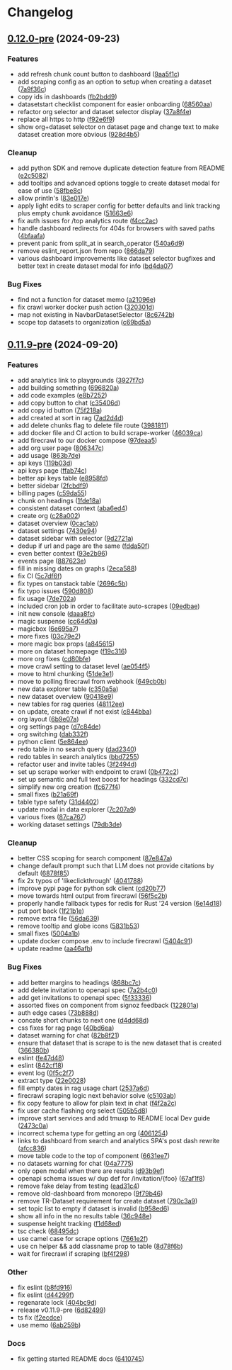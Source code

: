 # Changelog

## [0.12.0-pre](https://github.com/devflowinc/trieve/compare/v0.11.9-pre...v0.12.0-pre) (2024-09-23)


### Features

* add refresh chunk count button to dashboard ([9aa5f1c](https://github.com/devflowinc/trieve/commit/9aa5f1c18683238a01a2f54f0b7af871afd90a12))
* add scraping config as an option to setup when creating a dataset ([7a9f36c](https://github.com/devflowinc/trieve/commit/7a9f36c0fd3239139a8293a5ed9e9079d6f36e05))
* copy ids in dashboards ([fb2bdd9](https://github.com/devflowinc/trieve/commit/fb2bdd98e7a0d6d5fd55a9ed7f7dce6f40ec4fb3))
* datasetstart checklist component for easier onboarding ([68560aa](https://github.com/devflowinc/trieve/commit/68560aab9fd70161da6cbacbb930f9cb80ddee4d))
* refactor org selector and dataset selector display ([37a8f4e](https://github.com/devflowinc/trieve/commit/37a8f4e8bfafc9ee1b712410a286e31573cf05f1))
* replace all https to http ([f92e6f9](https://github.com/devflowinc/trieve/commit/f92e6f9cd1abc2345aebd7718d84a8b5d3cb8c2e))
* show org+dataset selector on dataset page and change text to make dataset creation more obvious ([928d4b5](https://github.com/devflowinc/trieve/commit/928d4b590583fe1a7d9ba8c7e0ae0a551c7cbed4))


### Cleanup

* add python SDK and remove duplicate detection feature from README ([e2c5082](https://github.com/devflowinc/trieve/commit/e2c508207113651560442164fb143a78bd247856))
* add tooltips and advanced options toggle to create dataset modal for ease of use ([58fbe8c](https://github.com/devflowinc/trieve/commit/58fbe8cbd52343cef42a27e0731f5ac2aa9712bb))
* allow println's ([83e017e](https://github.com/devflowinc/trieve/commit/83e017efe05bc3f633f69c3f127f3b7c702a4c76))
* apply light edits to scraper config for better defaults and link tracking plus empty chunk avoidance ([51663e6](https://github.com/devflowinc/trieve/commit/51663e6053175754f42364688a98b37fe63454da))
* fix auth issues for /top analytics route ([f4cc2ac](https://github.com/devflowinc/trieve/commit/f4cc2ac18212d94fe5a841f982cdc8f26db108bf))
* handle dashboard redirects for 404s for browsers with saved paths ([4bfaafa](https://github.com/devflowinc/trieve/commit/4bfaafab52d8df5952acf6b0efa3bd6185a0c32c))
* prevent panic from split_at in search_operator ([540a6d9](https://github.com/devflowinc/trieve/commit/540a6d913317e8df18b727927d55e22ac58556fc))
* remove eslint_report.json from repo ([866da79](https://github.com/devflowinc/trieve/commit/866da790ccc8d051e5daa6239447ac75f3c17def))
* various dashboard improvements like dataset selector bugfixes and better text in create dataset modal for info ([bd4da07](https://github.com/devflowinc/trieve/commit/bd4da0713e3f5c79c557e0c763ce4f9cf09d6a2e))


### Bug Fixes

* find not a function for dataset memo ([a21096e](https://github.com/devflowinc/trieve/commit/a21096ee271ad372f3289d27a9766d7f0113426f))
* fix crawl worker docker push action ([320301d](https://github.com/devflowinc/trieve/commit/320301d3daad6b64019a31ef90db9f75635ad0d0))
* map not existing in NavbarDatasetSelector ([8c6742b](https://github.com/devflowinc/trieve/commit/8c6742b0973e33353ce8cc0f7e5845cd69b610c1))
* scope top datasets to organization ([c69bd5a](https://github.com/devflowinc/trieve/commit/c69bd5af80195826a6e085b22dad505b36dde9a1))

## [0.11.9-pre](https://github.com/devflowinc/trieve/compare/v0.11.8...v0.11.9-pre) (2024-09-20)


### Features

* add analytics link to playgrounds ([3927f7c](https://github.com/devflowinc/trieve/commit/3927f7c39aa519da778725eeb003d0ed08168af7))
* add building something ([696820a](https://github.com/devflowinc/trieve/commit/696820a617b3970923991ce8471fbc698e67ede2))
* add code examples ([e8b7252](https://github.com/devflowinc/trieve/commit/e8b7252cbb1767f84a0e907cc3b833e1905435e8))
* add copy button to chat ([c35406d](https://github.com/devflowinc/trieve/commit/c35406d4bcb54fb94615e951a867e5456bb75c21))
* add copy id button ([75f218a](https://github.com/devflowinc/trieve/commit/75f218a003c2471c373572445a4387652ba655ab))
* add created at sort in rag ([7ad2d4d](https://github.com/devflowinc/trieve/commit/7ad2d4d5d68d3de960d6861eab19e30cb11c6de1))
* add delete chunks flag to delete file route ([3981811](https://github.com/devflowinc/trieve/commit/3981811a0dff4fdb2dd6e55e7dac52f92857ec4f))
* add docker file and CI action to build scrape-worker ([46039ca](https://github.com/devflowinc/trieve/commit/46039ca8fa0b0b5b8a2ac917b7af4150fb2ec44c))
* add firecrawl to our docker compose ([97deaa5](https://github.com/devflowinc/trieve/commit/97deaa5212b2dbf81353c0f36df86a9e70509d8d))
* add org user page ([806347c](https://github.com/devflowinc/trieve/commit/806347c49ba48a875c3a0e63da8a4a35ce0a0b42))
* add usage ([863b7de](https://github.com/devflowinc/trieve/commit/863b7dea2b421f074ff4452b84c4ee163a496c50))
* api keys ([119b03d](https://github.com/devflowinc/trieve/commit/119b03df80c0092021e709a68552c5c521643144))
* api keys page ([ffab74c](https://github.com/devflowinc/trieve/commit/ffab74c5cbd2f8d1ee7df89b2754b22e779b6968))
* better api keys table ([e8958fd](https://github.com/devflowinc/trieve/commit/e8958fd0f5820042232faae53b596e74bc3471d5))
* better sidebar ([2fcbdf9](https://github.com/devflowinc/trieve/commit/2fcbdf998318b920fb0934d4798dec6b26a9e79e))
* billing pages ([c59da55](https://github.com/devflowinc/trieve/commit/c59da5519518bee996fca27777b9de8e87f2e583))
* chunk on headings ([1fde18a](https://github.com/devflowinc/trieve/commit/1fde18a8b9d569017240b905a3308fe7382cf8dc))
* consistent dataset context ([aba6ed4](https://github.com/devflowinc/trieve/commit/aba6ed4669bd555a15eb717d1feb2f0947b9518c))
* create org ([c28a002](https://github.com/devflowinc/trieve/commit/c28a002461c6790ef948a0cf102661b09897e0b7))
* dataset overview ([0cac1ab](https://github.com/devflowinc/trieve/commit/0cac1ab00315c4b8734a50ab2281bfb5fd7cc708))
* dataset settings ([7430e94](https://github.com/devflowinc/trieve/commit/7430e9465b8525eb461c5a6e2a1e6279506c52e6))
* dataset sidebar with selector ([9d2721a](https://github.com/devflowinc/trieve/commit/9d2721a3b177f1088edd1213793611cc77d331bf))
* dedup if url and page are the same ([fdda50f](https://github.com/devflowinc/trieve/commit/fdda50f60310ea6efd777786839833aa2d33cd6d))
* even better context ([93e2b96](https://github.com/devflowinc/trieve/commit/93e2b9618ac8129d8cdc89f728c6ee18709279a7))
* events page ([887623e](https://github.com/devflowinc/trieve/commit/887623e1a214e47844327d46f5961c6fc4daea5a))
* fill in missing dates on graphs ([2eca588](https://github.com/devflowinc/trieve/commit/2eca5885b0ebf6866d9bfd377688375df82c6044))
* fix CI ([5c7df6f](https://github.com/devflowinc/trieve/commit/5c7df6f3220c178397d516c744b584834fbb528e))
* fix types on tanstack table ([2696c5b](https://github.com/devflowinc/trieve/commit/2696c5ba29c0753934ac641de7b6357f99614447))
* fix typo issues ([590d808](https://github.com/devflowinc/trieve/commit/590d808b6e3c8262dbe42214bda8f414b38fbe2f))
* fix usage ([7de702a](https://github.com/devflowinc/trieve/commit/7de702ad66a517137135dce9f41732358c9e0c0d))
* included cron job in order to facilitate auto-scrapes ([09edbae](https://github.com/devflowinc/trieve/commit/09edbaee17d58fcf745ec56ecf29612a088a5b28))
* init new console ([daaa8fc](https://github.com/devflowinc/trieve/commit/daaa8fc1a3484fb0600825e2f7e27c388c9815f9))
* magic suspense ([cc64d0a](https://github.com/devflowinc/trieve/commit/cc64d0a1e1b81cb044ac69da3af7f4a772b9fd6b))
* magicbox ([6e695a7](https://github.com/devflowinc/trieve/commit/6e695a7485f6fe8db4119faa812d8c3b8f32faab))
* more fixes ([03c79e2](https://github.com/devflowinc/trieve/commit/03c79e2c2128c74ec177919f130ad0ddb730111d))
* more magic box props ([a845615](https://github.com/devflowinc/trieve/commit/a845615a41bc3a2f0a2a8ff57e19e9eafb98ec74))
* more on dataset homepage ([f19c316](https://github.com/devflowinc/trieve/commit/f19c3165a685c024a399c66a44dc6777be04f28b))
* more org fixes ([cd80bfe](https://github.com/devflowinc/trieve/commit/cd80bfe416ccad6976befc90c977d327831796a5))
* move crawl setting to dataset level ([ae054f5](https://github.com/devflowinc/trieve/commit/ae054f5d654980d5cc6aba467f84cadda4bd30a9))
* move to html chunking ([51de3e1](https://github.com/devflowinc/trieve/commit/51de3e172417dab7bf77653ccce78215306ff38e))
* move to polling firecrawl from webhook ([649cb0b](https://github.com/devflowinc/trieve/commit/649cb0be6c9c29e4248e3fad98c5cc100541444e))
* new data explorer table ([c350a5a](https://github.com/devflowinc/trieve/commit/c350a5ac2c3397c6d94584f09c5f01dad7218d8f))
* new dataset overview ([90418e9](https://github.com/devflowinc/trieve/commit/90418e9a9b04ee972422ceb082ce757e42754307))
* new tables for rag queries ([48112ee](https://github.com/devflowinc/trieve/commit/48112ee5d8d56f6e4d0e4d6e6635a0b0965dec93))
* on update, create crawl if not exist ([c844bba](https://github.com/devflowinc/trieve/commit/c844bbaafbd8140060958474eab0c370dd035fd8))
* org layout ([6b9e07a](https://github.com/devflowinc/trieve/commit/6b9e07a4575aebec7a6fc26d4528cf95ece20a36))
* org settings page ([d7c84de](https://github.com/devflowinc/trieve/commit/d7c84de4848139aeeb4d714506bd2b5127156e99))
* org switching ([dab332f](https://github.com/devflowinc/trieve/commit/dab332f721347cd85b8f49f65f4880d3fe3e1315))
* python client ([5e864ee](https://github.com/devflowinc/trieve/commit/5e864ee3e0209ae2bb97fd1210c10705d443c3a0))
* redo table in no search query ([dad2340](https://github.com/devflowinc/trieve/commit/dad2340f16a03482e40733710917ba1becd6349c))
* redo tables in search analytics ([bbd7255](https://github.com/devflowinc/trieve/commit/bbd7255931d400b056effc73a97bb2e2f346ae19))
* refactor user and invite tables ([3f2494d](https://github.com/devflowinc/trieve/commit/3f2494d46d78130ad9e41556b18a172ea5bbf367))
* set up scrape worker with endpoint to crawl ([0b472c2](https://github.com/devflowinc/trieve/commit/0b472c256df663a5483f92ff3c3fc6c5102258ab))
* set up semantic and full text boost for headings ([332cd7c](https://github.com/devflowinc/trieve/commit/332cd7c9f969ec32fcee9667cb3ea7ef73fa1a58))
* simplify new org creation ([fc677f4](https://github.com/devflowinc/trieve/commit/fc677f448995f9201b044f04faa690d16f477c73))
* small fixes ([b21a69f](https://github.com/devflowinc/trieve/commit/b21a69f1aeafbe179878323f2eecaf0a67656b92))
* table type safety ([31d4402](https://github.com/devflowinc/trieve/commit/31d4402aa18e9d8f5b5e799030580e335dbdba89))
* update modal in data explorer ([7c207a9](https://github.com/devflowinc/trieve/commit/7c207a996a549520675b055bc9640f246ec1cf98))
* various fixes ([87ca767](https://github.com/devflowinc/trieve/commit/87ca76779f3d662f9c6a374c05415e48bdad8db3))
* working dataset settings ([79db3de](https://github.com/devflowinc/trieve/commit/79db3de2a82d1501e3f0aa76df3ed9f60649cde1))


### Cleanup

* better CSS scoping for search component ([87e847a](https://github.com/devflowinc/trieve/commit/87e847aa6039fdcc0bb65eab1938892d3290fe62))
* change default prompt such that LLM does not provide citations by default ([6878f85](https://github.com/devflowinc/trieve/commit/6878f85e52d32ca6a52b8d1aa70257bef1d5b9ad))
* fix 2x typos of 'likeclickthrough' ([4041788](https://github.com/devflowinc/trieve/commit/40417885182171a61a005c84e69ff9240a572ef6))
* improve pypi page for python sdk client ([cd20b77](https://github.com/devflowinc/trieve/commit/cd20b779bf74e5d8e82d878600217b8b8e936768))
* move towards html output from firecrawl ([56f5c2b](https://github.com/devflowinc/trieve/commit/56f5c2bbb8eb548d630af93376d9db182154400f))
* properly handle fallback types for redis for Rust '24 version ([6e14d18](https://github.com/devflowinc/trieve/commit/6e14d18321713611b83fdab9f0000a96439b9c36))
* put port back ([1f21b1e](https://github.com/devflowinc/trieve/commit/1f21b1e8cb14978a20bab697d2d215579540ba63))
* remove extra file ([56da639](https://github.com/devflowinc/trieve/commit/56da639646f621da036aa2acb5c182208dfe4f47))
* remove tooltip and globe icons ([5831b53](https://github.com/devflowinc/trieve/commit/5831b53fad74a495c21d37512c50f113156b60eb))
* small fixes ([5004a1b](https://github.com/devflowinc/trieve/commit/5004a1b554872ad496f41f51fda474510286d353))
* update docker compose .env to include firecrawl ([5404c91](https://github.com/devflowinc/trieve/commit/5404c91678d67753fdb68c0a58bef097d76dc1cd))
* update readme ([aa46afb](https://github.com/devflowinc/trieve/commit/aa46afb958ab34bf4718cb308739a3dcd61b671b))


### Bug Fixes

* add better margins to headings ([868bc7c](https://github.com/devflowinc/trieve/commit/868bc7c7ab46a06f188e8d8858f248be1afba2e3))
* add delete invitation to openapi spec ([7a2b4c0](https://github.com/devflowinc/trieve/commit/7a2b4c0be2f498997ac9df97a3abf121909a75b3))
* add get invitations to openapi spec ([5f33336](https://github.com/devflowinc/trieve/commit/5f33336f992cc8287763ebba88d92e54e579a778))
* assorted fixes on component from signoz feedback ([122801a](https://github.com/devflowinc/trieve/commit/122801aff394a9b06444a5ecd56fa6b62caf2c15))
* auth edge cases ([73b888d](https://github.com/devflowinc/trieve/commit/73b888d84d4c83ee6d3623d593c18b544355ef20))
* concate short chunks to next one ([d4dd68d](https://github.com/devflowinc/trieve/commit/d4dd68db0d2a5489e3350a535e6e17c5eae9311a))
* css fixes for rag page ([40bd6ea](https://github.com/devflowinc/trieve/commit/40bd6eaa1538405c05d1e7e6f770b00ab2268b63))
* dataset warning for chat ([82b8f21](https://github.com/devflowinc/trieve/commit/82b8f21e7305b14077a81f0f37a7716ac00d7222))
* ensure that dataset that is scrape to is the new dataset that is created ([366380b](https://github.com/devflowinc/trieve/commit/366380b779d76da1369b34f6754a7538be5cb824))
* eslint ([fe47d48](https://github.com/devflowinc/trieve/commit/fe47d485ec719fb507124e8cfe6739724e0c9fb5))
* eslint ([842cf18](https://github.com/devflowinc/trieve/commit/842cf18c7c342bee07acdf021571942965b5a1d0))
* event log ([0f5c2f7](https://github.com/devflowinc/trieve/commit/0f5c2f7d6d53bfd9367c20b741d8231a30a81bc5))
* extract type ([22e0028](https://github.com/devflowinc/trieve/commit/22e00283b97d227861ce408c51bc8f72657efd5c))
* fill empty dates in rag usage chart ([2537a6d](https://github.com/devflowinc/trieve/commit/2537a6d161485c8c15303e50aa047f5d618c615e))
* firecrawl scraping logic next behavior solve ([c5103ab](https://github.com/devflowinc/trieve/commit/c5103abf685440d17fe60341dc57c422dc6f4b52))
* fix copy feature to allow for plain text in chat ([f4f2a2c](https://github.com/devflowinc/trieve/commit/f4f2a2c128aec9d4709056e18eb32f972e2e2de9))
* fix user cache flashing org select ([505b5d8](https://github.com/devflowinc/trieve/commit/505b5d8f1eec99904e4beafb3579c00931187081))
* improve start services and add tmuxp to README local Dev guide ([2473c0a](https://github.com/devflowinc/trieve/commit/2473c0a311a4c1f31a86d5852b600fe72912d802))
* incorrect schema type for getting an org ([4061254](https://github.com/devflowinc/trieve/commit/4061254b31865a3b868e69744eb9e22d7ecc7698))
* links to dashboard from search and analytics SPA's post dash rewrite ([afcc836](https://github.com/devflowinc/trieve/commit/afcc836f0fc937e2acc27ad7908478f4e241fc4e))
* move table code to the top of component ([6631ee7](https://github.com/devflowinc/trieve/commit/6631ee785dc142a0713f9b2d8261fee1e6a45975))
* no datasets warning for chat ([04a7775](https://github.com/devflowinc/trieve/commit/04a7775615fc6fa3ac9802bdd7e0ec715e471ceb))
* only open modal when there are results ([d93b9ef](https://github.com/devflowinc/trieve/commit/d93b9ef5da490b1549ed559bb69d0915b79a171e))
* openapi schema issues w/ dup def for /invitation/{foo} ([67af1f8](https://github.com/devflowinc/trieve/commit/67af1f826259fb32feee4152686ec4804c05b8f8))
* remove fake delay from testing ([ead31c4](https://github.com/devflowinc/trieve/commit/ead31c4b63c737bc6d0bf2ef3e138ee65209ca43))
* remove old-dashboard from monorepo ([9f79b46](https://github.com/devflowinc/trieve/commit/9f79b4623f38adcd9bfbc5ee6f1377cd23cb8af2))
* remove TR-Dataset requirement for create dataset ([790c3a9](https://github.com/devflowinc/trieve/commit/790c3a9114b534d4fb55e80dab471c7f7488aa9a))
* set topic list to empty if dataset is invalid ([b958ed6](https://github.com/devflowinc/trieve/commit/b958ed6bda112af8f89394be746e1d36c7175c6d))
* show all info in the no results table ([36c948e](https://github.com/devflowinc/trieve/commit/36c948e23ea15645a1f00990ddc34644d05a00d4))
* suspense height tracking ([f1d68ed](https://github.com/devflowinc/trieve/commit/f1d68ed817496aaad0696e81f203bb7ec2ac1009))
* tsc check ([68495dc](https://github.com/devflowinc/trieve/commit/68495dc022e470598efc7fe234291042da242838))
* use camel case for scrape options ([7661e2f](https://github.com/devflowinc/trieve/commit/7661e2fc616464b7b530453e4609600b647a3bdf))
* use cn helper && add classname prop to table ([8d78f6b](https://github.com/devflowinc/trieve/commit/8d78f6b6cb999226e8cb0c36a5989bc323912072))
* wait for firecrawl if scraping ([bf4f298](https://github.com/devflowinc/trieve/commit/bf4f29843614020a1437fdb976f5a9fd7c169c60))


### Other

* fix eslint ([b8fd916](https://github.com/devflowinc/trieve/commit/b8fd916cab27045a2058753cfb8bee0324c32b7e))
* fix eslint ([d44299f](https://github.com/devflowinc/trieve/commit/d44299f29c23cc8a0bba8a5467b7cdb302b70c67))
* regenarate lock ([404bc9d](https://github.com/devflowinc/trieve/commit/404bc9da92f55831e9a3c3cd4ba589fc89fb67c1))
* release v0.11.9-pre ([6d82499](https://github.com/devflowinc/trieve/commit/6d82499fc459f9e2b311ccaca3e47dd0578e0104))
* ts fix ([f2ecdce](https://github.com/devflowinc/trieve/commit/f2ecdcebac8f2881bd4d6c34137e8e97821fb4bc))
* use memo ([6ab259b](https://github.com/devflowinc/trieve/commit/6ab259bdb40bb18614fe958a5a88e011548571d2))


### Docs

* fix getting started README docs ([6410745](https://github.com/devflowinc/trieve/commit/64107452d4e119c77fdb2ac0e6f3b2cb8c1c7585))
